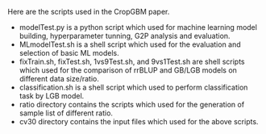 Here are the scripts used in the CropGBM paper.

* modelTest.py is a python script which used for machine learning model building, hyperparameter tunning, G2P analysis and evaluation.
* MLmodelTest.sh is a shell script which used for the evaluation and selection of basic ML models.
* fixTrain.sh, fixTest.sh, 1vs9Test.sh, and 9vs1Test.sh are shell scripts which used for the comparison of rrBLUP and GB/LGB models on different data size/ratio. 
* classification.sh is a shell script which used to perform classification task by LGB model.
* ratio directory contains the scripts which used for the generation of sample list of different ratio.
* cv30 directory contains the input files which used for the above scripts.
